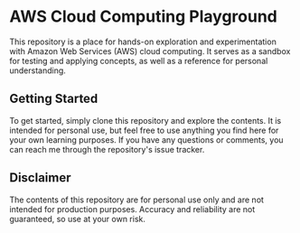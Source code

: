 # AWS Cloud Computing Playground

This repository is a place for hands-on exploration and experimentation with Amazon Web Services (AWS) cloud computing. It serves as a sandbox for testing and applying concepts, as well as a reference for personal understanding.

## Getting Started
To get started, simply clone this repository and explore the contents. It is intended for personal use, but feel free to use anything you find here for your own learning purposes. If you have any questions or comments, you can reach me through the repository's issue tracker.

## Disclaimer
The contents of this repository are for personal use only and are not intended for production purposes. Accuracy and reliability are not guaranteed, so use at your own risk.



